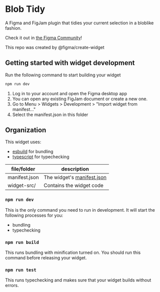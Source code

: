 # Blob Tidy

A Figma and FigJam plugin that tidies your current selection in a bloblike fashion.

Check it out in [the Figma Community](https://www.figma.com/community/plugin/1128795550806441376/Blob-Tidy)!

This repo was created by @figma/create-widget

## Getting started with widget development

Run the following command to start building your widget

```bash
npm run dev
```

1. Log in to your account and open the Figma desktop app
2. You can open any existing FigJam document or create a new one.
3. Go to Menu > Widgets > Development > "Import widget from manifest..."
4. Select the manifest.json in this folder

## Organization

This widget uses:

- [esbuild](https://esbuild.github.io/) for bundling
- [typescript](https://www.typescriptlang.org/) for typechecking

| file/folder   | description                                                                      |
| ------------- | -------------------------------------------------------------------------------- |
| manifest.json | The widget's [manifest.json](https://www.figma.com/widget-docs/widget-manifest/) |
| widget-src/   | Contains the widget code                                                         |

### `npm run dev`

This is the only command you need to run in development. It will start the following processes for you:

- bundling
- typechecking

### `npm run build`

This runs bundling with minification turned on. You should run this command before releasing your widget.

### `npm run test`

This runs typechecking and makes sure that your widget builds without errors.
